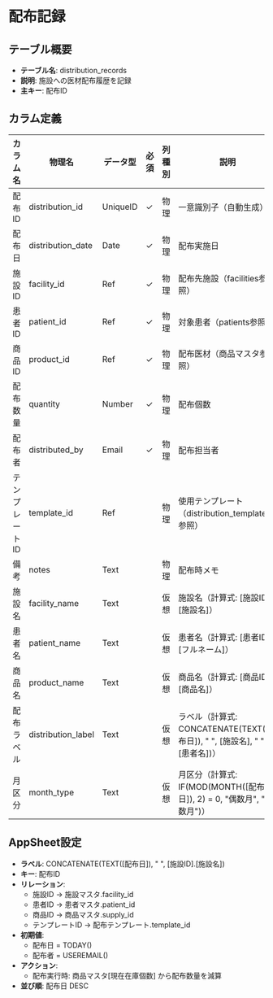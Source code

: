 # 配布記録

## テーブル概要
- **テーブル名**: distribution_records
- **説明**: 施設への医材配布履歴を記録
- **主キー**: 配布ID

## カラム定義

| カラム名 | 物理名 | データ型 | 必須 | 列種別 | 説明 |
|---------|--------|----------|------|--------|------|
| 配布ID | distribution_id | UniqueID | ✓ | 物理 | 一意識別子（自動生成） |
| 配布日 | distribution_date | Date | ✓ | 物理 | 配布実施日 |
| 施設ID | facility_id | Ref | ✓ | 物理 | 配布先施設（facilities参照） |
| 患者ID | patient_id | Ref | ✓ | 物理 | 対象患者（patients参照） |
| 商品ID | product_id | Ref | ✓ | 物理 | 配布医材（商品マスタ参照） |
| 配布数量 | quantity | Number | ✓ | 物理 | 配布個数 |
| 配布者 | distributed_by | Email | ✓ | 物理 | 配布担当者 |
| テンプレートID | template_id | Ref | | 物理 | 使用テンプレート（distribution_templates参照） |
| 備考 | notes | Text | | 物理 | 配布時メモ |
| 施設名 | facility_name | Text | | 仮想 | 施設名（計算式: [施設ID].[施設名]） |
| 患者名 | patient_name | Text | | 仮想 | 患者名（計算式: [患者ID].[フルネーム]） |
| 商品名 | product_name | Text | | 仮想 | 商品名（計算式: [商品ID].[商品名]） |
| 配布ラベル | distribution_label | Text | | 仮想 | ラベル（計算式: CONCATENATE(TEXT([配布日]), " ", [施設名], " ", [患者名])） |
| 月区分 | month_type | Text | | 仮想 | 月区分（計算式: IF(MOD(MONTH([配布日]), 2) = 0, "偶数月", "奇数月")） |

## AppSheet設定
- **ラベル**: CONCATENATE(TEXT([配布日]), " ", [施設ID].[施設名])
- **キー**: 配布ID
- **リレーション**:
  - 施設ID → 施設マスタ.facility_id
  - 患者ID → 患者マスタ.patient_id
  - 商品ID → 商品マスタ.supply_id
  - テンプレートID → 配布テンプレート.template_id
- **初期値**:
  - 配布日 = TODAY()
  - 配布者 = USEREMAIL()
- **アクション**:
  - 配布実行時: 商品マスタ[現在在庫個数] から配布数量を減算
- **並び順**: 配布日 DESC
